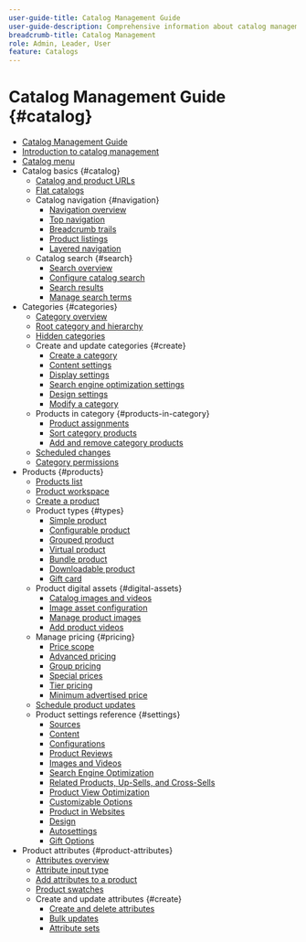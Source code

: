 ```yaml
---
user-guide-title: Catalog Management Guide
user-guide-description: Comprehensive information about catalog management features for Adobe Commerce and Magento Open Source administrators and eCommerce marketers.
breadcrumb-title: Catalog Management
role: Admin, Leader, User
feature: Catalogs
---
```


# Catalog Management Guide {#catalog}

+ [Catalog Management Guide](guide-overview.md)
+ [Introduction to catalog management](introduction.md)
+ [Catalog menu](catalog-menu.md)
+ Catalog basics {#catalog}
  + [Catalog and product URLs](catalog-urls.md)
  + [Flat catalogs](catalog-flat.md)
  + Catalog navigation {#navigation}
    + [Navigation overview](navigation.md)
    + [Top navigation](navigation-top.md)
    + [Breadcrumb trails](navigation-breadcrumb-trail.md)
    + [Product listings](navigation-product-listings.md)
    + [Layered navigation](navigation-layered.md)
  + Catalog search {#search}
    + [Search overview](search.md)
    + [Configure catalog search](search-configuration.md)
    + [Search results](search-results.md)
    + [Manage search terms](search-terms.md)
+ Categories {#categories}
  + [Category overview](categories.md)
  + [Root category and hierarchy](category-root.md)
  + [Hidden categories](category-hidden.md)
  + Create and update categories {#create}
    + [Create a category](category-create.md)
    + [Content settings](categories-content-settings.md)
    + [Display settings](categories-display-settings.md)
    + [Search engine optimization settings](categories-search-engine-optimization.md)
    + [Design settings](categories-custom-design.md)
    + [Modify a category](category-modify.md)
  + Products in category {#products-in-category}
    + [Product assignments](categories-product-assignments.md)
    + [Sort category products](category-products-sort.md)
    + [Add and remove category products](category-products-add.md)
  + [Scheduled changes](category-scheduled-changes.md)
  + [Category permissions](category-permissions.md)
+ Products {#products}
  + [Products list](products-list.md)
  + [Product workspace](product-workspace.md)
  + [Create a product](product-create.md)
  + Product types {#types}
    + [Simple product](product-create-simple.md)
    + [Configurable product](product-create-configurable.md)
    + [Grouped product](product-create-grouped.md)
    + [Virtual product](product-create-virtual.md)
    + [Bundle product](product-create-bundle.md)
    + [Downloadable product](product-create-downloadable.md)
    + [Gift card](product-gift-card-create.md)
  + Product digital assets {#digital-assets}
    + [Catalog images and videos](catalog-images-video.md)
    + [Image asset configuration](product-image-config.md)
    + [Manage product images](product-image.md)
    + [Add product videos](product-video.md)
  + Manage pricing {#pricing}
    + [Price scope](catalog-price-scope.md)
    + [Advanced pricing](pricing-advanced.md)
    + [Group pricing](product-price-group.md)
    + [Special prices](product-price-special.md)
    + [Tier pricing](product-price-tier.md)
    + [Minimum advertised price](product-price-minimum-advertised.md)
  + [Schedule product updates](product-scheduled-changes.md)
  + Product settings reference {#settings}
    + [Sources](sources.md)
    + [Content](product-content.md)
    + [Configurations](product-configurations.md)
    + [Product Reviews](settings-advanced-product-reviews.md)
    + [Images and Videos](product-images-and-video.md)
    + [Search Engine Optimization](product-search-engine-optimization.md)
    + [Related Products, Up-Sells, and Cross-Sells](related-products-up-sells-cross-sells.md)
    + [Product View Optimization](product-view-optimization.md)
    + [Customizable Options](settings-advanced-custom-options.md)
    + [Product in Websites](settings-basic-websites.md)
    + [Design](settings-advanced-design.md)
    + [Autosettings](product-autosettings.md)
    + [Gift Options](product-gift-options.md)
+ Product attributes {#product-attributes}
  + [Attributes overview](product-attributes.md)
  + [Attribute input type](attributes-input-types.md)
  + [Add attributes to a product](product-attributes-add.md)
  + [Product swatches](swatches.md)
  + Create and update attributes {#create}
    + [Create and delete attributes](attribute-product-create.md)
    + [Bulk updates](bulk-product-attribute-update.md)
    + [Attribute sets](attribute-sets.md)
